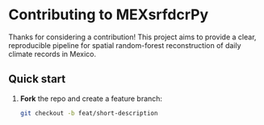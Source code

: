 # Contributing to MEXsrfdcrPy

Thanks for considering a contribution! This project aims to provide a clear, reproducible
pipeline for spatial random-forest reconstruction of daily climate records in Mexico.

## Quick start

1. **Fork** the repo and create a feature branch:
   ```bash
   git checkout -b feat/short-description

